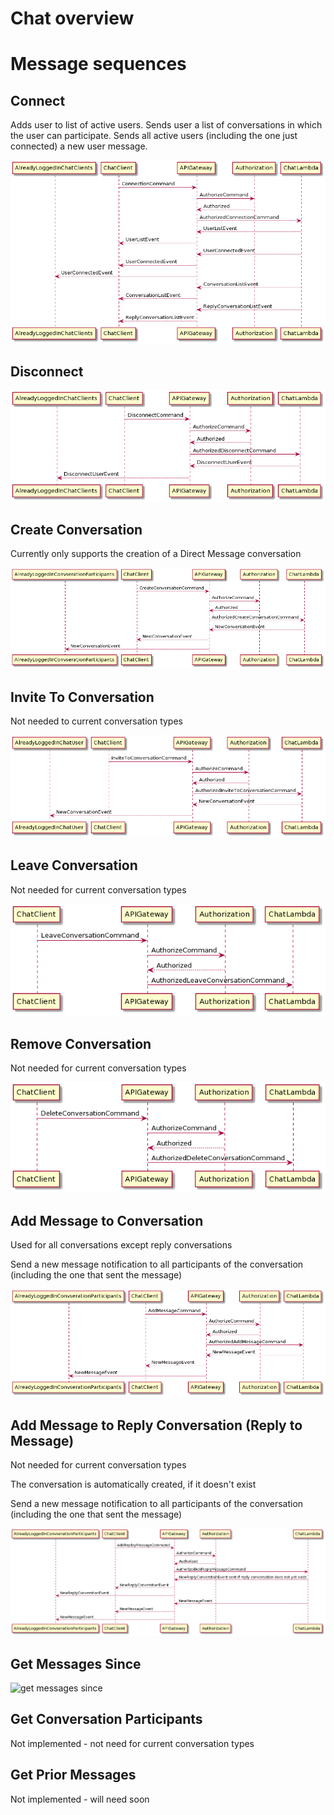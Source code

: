 # Chat overview



# Message sequences


## Connect

Adds user to list of active users.
Sends user a list of conversations in which the user can participate.
Sends all active users (including the one just connected) a new user message.

![connect](Chat/plantumldiagrams/artefacts/connect.png)

## Disconnect

![disconnect](Chat/plantumldiagrams/artefacts/disconnect.png)

## Create Conversation

Currently only supports the creation of a Direct Message conversation

![create conversation](Chat/plantumldiagrams/artefacts/createconversation.png)

## Invite To Conversation

Not needed to current conversation types

![invite to  conversation](Chat/plantumldiagrams/artefacts/invitetoconversation.png)

## Leave Conversation

Not needed for current conversation types

![leave conversation](Chat/plantumldiagrams/artefacts/leaveconversation.png)

## Remove Conversation

Not needed for current conversation types

![remove conversation](Chat/plantumldiagrams/artefacts/deleteconversation.png)

## Add Message to Conversation

Used for all conversations except reply conversations

Send a new message notification to all participants of the conversation (including the one that sent the message)

![add message to conversation](Chat/plantumldiagrams/artefacts/sendmessage.png)

## Add Message to Reply Conversation (Reply to Message)

Not needed for current conversation types

The conversation is automatically created, if it doesn't exist

Send a new message notification to all participants of the conversation (including the one that sent the message)

![reply to message](Chat/plantumldiagrams/artefacts/sendreplymessage.png)

## Get Messages Since

![get messages since](Chat/plantumldiagrams/artefacts/getconversationmessagesaftercomment.png)

## Get Conversation Participants

Not implemented - not need for current conversation types


## Get Prior Messages

Not implemented - will need soon



